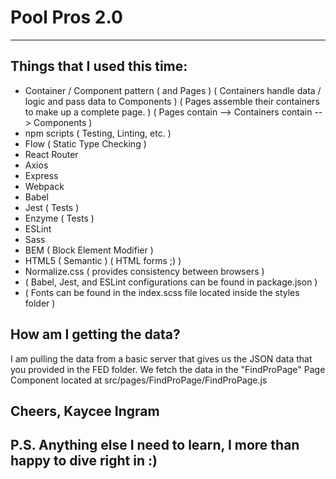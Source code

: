 # Pool Pros 2.0
-------------------

## Things that I used this time:
- Container / Component pattern ( and Pages )
  ( Containers handle data / logic and pass data to Components )
  ( Pages assemble their containers to make up a complete page. )
  ( Pages contain --> Containers contain --> Components )
- npm scripts ( Testing, Linting, etc. )
- Flow ( Static Type Checking )
- React Router
- Axios
- Express
- Webpack
- Babel
- Jest ( Tests )
- Enzyme ( Tests )
- ESLint
- Sass
- BEM ( Block Element Modifier )
- HTML5 ( Semantic ) ( HTML forms ;) )
- Normalize.css ( provides consistency between browsers )
- ( Babel, Jest, and ESLint configurations can be found in package.json )
- ( Fonts can be found in the index.scss file located inside the styles folder )

## How am I getting the data?
I am pulling the data from a basic server that gives us the JSON data that you provided in the FED folder.
We fetch the data in the "FindProPage" Page Component located at src/pages/FindProPage/FindProPage.js

## Cheers, Kaycee Ingram

## P.S. Anything else I need to learn, I more than happy to dive right in :)

